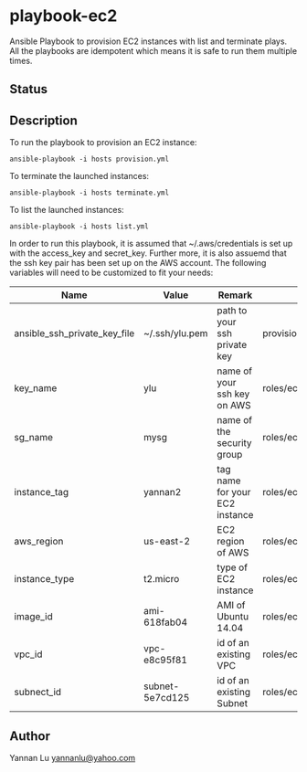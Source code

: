 # playbook-ec2

Ansible Playbook to provision EC2 instances with list and terminate plays. All the playbooks are idempotent which means it is safe to run them multiple times.

## Status

## Description

To run the playbook to provision an EC2 instance:
```
ansible-playbook -i hosts provision.yml
```

To terminate the launched instances:
```
ansible-playbook -i hosts terminate.yml
```

To list the launched instances:
```
ansible-playbook -i hosts list.yml
```

In order to run this playbook, it is assumed that ~/.aws/credentials is set up with the access_key and secret_key. Further more, it is also assuemd that the ssh key pair has been set up on the AWS account. The following variables will need to be customized to fit your needs:

| Name                         | Value           | Remark                         | File                             |
| ---                          | ---             | ---                            | ---                              |
| ansible_ssh_private_key_file | ~/.ssh/ylu.pem  | path to your ssh private key   | provision.yml                    |
| key_name                     | ylu             | name of your ssh key on AWS    | roles/ec2_launcher/vars/main.yml |
| sg_name                      | mysg            | name of the security group     | roles/ec2_launcher/vars/main.yml |
| instance_tag                 | yannan2         | tag name for your EC2 instance | roles/ec2_launcher/vars/main.yml |
| aws_region                   | us-east-2       | EC2 region of AWS              | roles/ec2_launcher/vars/main.yml |
| instance_type                | t2.micro        | type of EC2 instance           | roles/ec2_launcher/vars/main.yml |
| image_id                     | ami-618fab04    | AMI of Ubuntu 14.04            | roles/ec2_launcher/vars/main.yml |
| vpc_id                       | vpc-e8c95f81    | id of an existing VPC          | roles/ec2_launcher/vars/main.yml |
| subnect_id                   | subnet-5e7cd125 | id of an existing Subnet       | roles/ec2_launcher/vars/main.yml |

## Author
Yannan Lu <yannanlu@yahoo.com>
